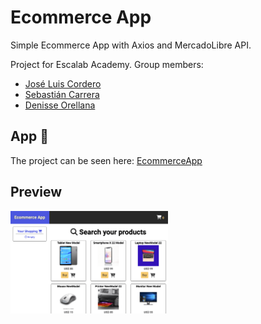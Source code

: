 # Ecommerce App

Simple Ecommerce App with Axios and MercadoLibre API.

Project for Escalab Academy. 
Group members: 
* [José Luis Cordero](https://github.com/Joscord)
* [Sebastián Carrera](https://github.com/sebascarrera2000)
* [Denisse Orellana](https://github.com/denisseee)

## App 🚀

The project can be seen here: [EcommerceApp](https://denisseee.github.io/Ecommerce-App/)

## Preview

<p align="left"><img width="50%" src="./assets/ecommerce-app.png"></p>
